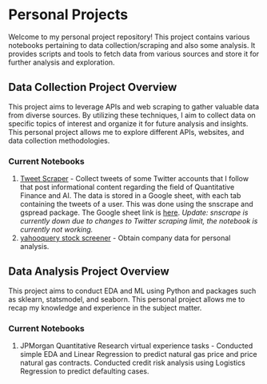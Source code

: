 # Personal Projects
Welcome to my personal project repository! This project contains various notebooks pertaining to data collection/scraping and also some analysis. It provides scripts and tools to fetch data from various sources and store it for further analysis and exploration.

## Data Collection Project Overview
This project aims to leverage APIs and web scraping to gather valuable data from diverse sources. By utilizing these techniques, I aim to collect data on specific topics of interest and organize it for future analysis and insights. This personal project allows me to explore different APIs, websites, and data collection methodologies.

### Current Notebooks
1. [Tweet Scraper](https://github.com/jytan023/projects/blob/main/Tweet_Scraper.ipynb) - Collect tweets of some Twitter accounts that I follow that post informational content regarding the field of Quantitative Finance and AI. The data is stored in a Google sheet, with each tab containing the tweets of a user. This was done using the snscrape and gspread package. The Google sheet link is [here](https://docs.google.com/spreadsheets/d/1boWqT_Q7Zl0iRGDmYWVHC2Wxvw77kcrq5r8Q7ZJbBB0/edit?usp=sharing). *Update: snscrape is currently down due to changes to Twitter scraping limit, the notebook is currently not working.*
2. [yahooquery stock screener](https://colab.research.google.com/drive/1DKl3Dgur3FCv9qWSbI6ovRFt_KPQMfFO#scrollTo=nxFgUOGkPHOD) - Obtain company data for personal analysis. 

## Data Analysis Project Overview
This project aims to conduct EDA and ML using Python and packages such as sklearn, statsmodel, and seaborn. This personal project allows me to recap my knowledge and experience in the subject matter.

### Current Notebooks
1. JPMorgan Quantitative Research virtual experience tasks - Conducted simple EDA and Linear Regression to predict natural gas price and price natural gas contracts. Conducted credit risk analysis using Logistics Regression to predict defaulting cases.  
